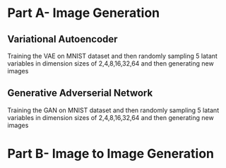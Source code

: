 # Part A- Image Generation
## Variational Autoencoder
Training the VAE on MNIST dataset and then randomly sampling 5 latant variables in dimension sizes of 2,4,8,16,32,64 and then generating new images

## Generative Adverserial Network
Training the GAN on MNIST dataset and then randomly sampling 5 latant variables in dimension sizes of 2,4,8,16,32,64 and then generating new images

# Part B- Image to Image Generation

